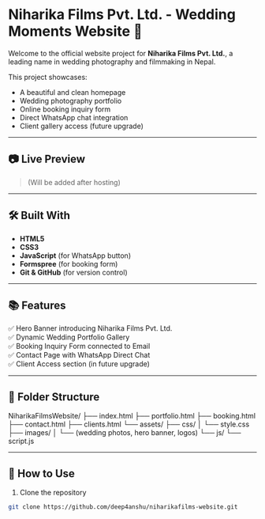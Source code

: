 # Niharika Films Pvt. Ltd. - Wedding Moments Website 🎥

Welcome to the official website project for **Niharika Films Pvt. Ltd.**, a leading name in wedding photography and filmmaking in Nepal.

This project showcases:
- A beautiful and clean homepage
- Wedding photography portfolio
- Online booking inquiry form
- Direct WhatsApp chat integration
- Client gallery access (future upgrade)

---

## 📷 Live Preview

> (Will be added after hosting)

---

## 🛠️ Built With

- **HTML5**
- **CSS3**
- **JavaScript** (for WhatsApp button)
- **Formspree** (for booking form)
- **Git & GitHub** (for version control)

---

## 📚 Features

✅ Hero Banner introducing Niharika Films Pvt. Ltd.  
✅ Dynamic Wedding Portfolio Gallery  
✅ Booking Inquiry Form connected to Email  
✅ Contact Page with WhatsApp Direct Chat  
✅ Client Access section (in future upgrade)

---

## 📂 Folder Structure

NiharikaFilmsWebsite/ ├── index.html ├── portfolio.html ├── booking.html ├── contact.html ├── clients.html └── assets/ ├── css/ │ └── style.css ├── images/ │ └── (wedding photos, hero banner, logos) └── js/ └── script.js

---

## 🚀 How to Use

1. Clone the repository
```bash
git clone https://github.com/deep4anshu/niharikafilms-website.git